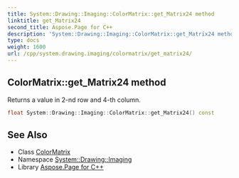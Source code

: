 ```yaml
---
title: System::Drawing::Imaging::ColorMatrix::get_Matrix24 method
linktitle: get_Matrix24
second_title: Aspose.Page for C++
description: 'System::Drawing::Imaging::ColorMatrix::get_Matrix24 method. Returns a value in 2-nd row and 4-th column in C++.'
type: docs
weight: 1600
url: /cpp/system.drawing.imaging/colormatrix/get_matrix24/
---
```

## ColorMatrix::get_Matrix24 method


Returns a value in 2-nd row and 4-th column.

```cpp
float System::Drawing::Imaging::ColorMatrix::get_Matrix24() const
```

## See Also

* Class [ColorMatrix](../)
* Namespace [System::Drawing::Imaging](../../)
* Library [Aspose.Page for C++](../../../)
